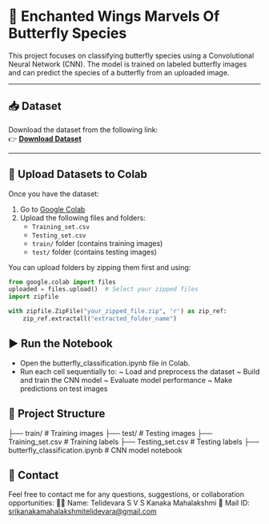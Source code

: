 # 🦋 Enchanted Wings Marvels Of Butterfly Species

This project focuses on classifying butterfly species using a Convolutional Neural Network (CNN). The model is trained on labeled butterfly images and can predict the species of a butterfly from an uploaded image.

---

## 📥 Dataset

Download the dataset from the following link:  
👉 **[Download Dataset](https://www.kaggle.com/datasets/phucthaiv02/butterfly-image-classification)**

---

## 📂 Upload Datasets to Colab

Once you have the dataset:
1. Go to [Google Colab](https://colab.research.google.com/)
2. Upload the following files and folders:
   - `Training_set.csv`
   - `Testing_set.csv`
   - `train/` folder (contains training images)
   - `test/` folder (contains testing images)

You can upload folders by zipping them first and using:

```python
from google.colab import files
uploaded = files.upload()  # Select your zipped files
import zipfile

with zipfile.ZipFile("your_zipped_file.zip", 'r') as zip_ref:
    zip_ref.extractall("extracted_folder_name")
```
## ▶️ Run the Notebook

  - Open the butterfly_classification.ipynb file in Colab.
  - Run each cell sequentially to:
      ~ Load and preprocess the dataset
      ~ Build and train the CNN model
      ~ Evaluate model performance
      ~ Make predictions on test images
## 📁 Project Structure

├── train/                          # Training images
├── test/                           # Testing images
├── Training_set.csv                # Training labels
├── Testing_set.csv                 # Testing labels
├── butterfly_classification.ipynb  # CNN model notebook

## 📧 Contact
Feel free to contact me for any questions, suggestions, or collaboration opportunities:
👩‍💻 Name: Telidevara S V S Kanaka Mahalakshmi
📩 Mail ID: srikanakamahalakshmitelidevara@gmail.com

